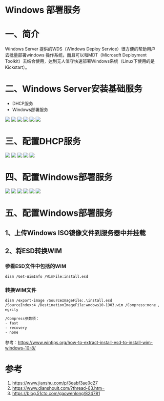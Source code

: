 # Windows 部署服务

# 一、简介

Windows Server 提供的WDS（Windows Deploy Service）很方便的帮助用户去批量部署windows 操作系统，而且可以和MDT（Microsoft Deployment Toolkit）去结合使用，达到无人值守快速部署Windows系统（Linux下使用的是Kickstart）。


# 二、Windows Server安装基础服务

- DHCP服务
- Windows部署服务

![](../assets/windows-deploymant-service-1.jpg)
![](../assets/windows-deploymant-service-2.jpg)
![](../assets/windows-deploymant-service-3.jpg)
![](../assets/windows-deploymant-service-4.jpg)
![](../assets/windows-deploymant-service-5.jpg)
![](../assets/windows-deploymant-service-6.jpg)


# 三、配置DHCP服务

![](../assets/windows-deploymant-service-7.jpg)
![](../assets/windows-deploymant-service-8.png)
![](../assets/windows-deploymant-service-9.jpg)
![](../assets/windows-deploymant-service-10.png)
![](../assets/windows-deploymant-service-11.png)


# 四、配置Windows部署服务

![](../assets/windows-deploymant-service-12.jpg)
![](../assets/windows-deploymant-service-13.png)
![](../assets/windows-deploymant-service-14.jpg)
![](../assets/windows-deploymant-service-15.jpg)
![](../assets/windows-deploymant-service-16.jpg)
![](../assets/windows-deploymant-service-17.jpg)

# 五、配置Windows部署服务

## 1、上传Windows ISO镜像文件到服务器中并挂载


## 2、将ESD转换WIM

### 参看ESD文件中包括的WIM

```bash
dism /Get-WimInfo /WimFile:install.esd
```

### 转换WIM文件

```bash
dism /export-image /SourceImageFile:.\install.esd 
/SourceIndex:4 /DestinationImageFile:wndows10-1903.wim /Compress:none /CheckInt
egrity

/Compress参数项：
- fast
- recovery
- none
```

参考：https://www.wintips.org/how-to-extract-install-esd-to-install-wim-windows-10-8/











# 参考

1. https://www.jianshu.com/p/3eabf3ae0c27
2. https://www.dianshouit.com/?thread-63.htm=
3. https://blog.51cto.com/gaowenlong/824781
